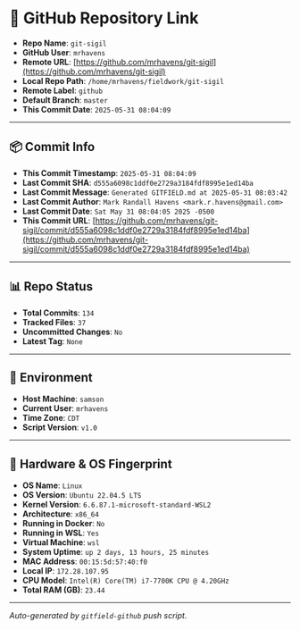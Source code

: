 # 🔗 GitHub Repository Link

- **Repo Name**: `git-sigil`
- **GitHub User**: `mrhavens`
- **Remote URL**: [https://github.com/mrhavens/git-sigil](https://github.com/mrhavens/git-sigil)
- **Local Repo Path**: `/home/mrhavens/fieldwork/git-sigil`
- **Remote Label**: `github`
- **Default Branch**: `master`
- **This Commit Date**: `2025-05-31 08:04:09`

---

## 📦 Commit Info

- **This Commit Timestamp**: `2025-05-31 08:04:09`
- **Last Commit SHA**: `d555a6098c1ddf0e2729a3184fdf8995e1ed14ba`
- **Last Commit Message**: `Generated GITFIELD.md at 2025-05-31 08:03:42`
- **Last Commit Author**: `Mark Randall Havens <mark.r.havens@gmail.com>`
- **Last Commit Date**: `Sat May 31 08:04:05 2025 -0500`
- **This Commit URL**: [https://github.com/mrhavens/git-sigil/commit/d555a6098c1ddf0e2729a3184fdf8995e1ed14ba](https://github.com/mrhavens/git-sigil/commit/d555a6098c1ddf0e2729a3184fdf8995e1ed14ba)

---

## 📊 Repo Status

- **Total Commits**: `134`
- **Tracked Files**: `37`
- **Uncommitted Changes**: `No`
- **Latest Tag**: `None`

---

## 🧭 Environment

- **Host Machine**: `samson`
- **Current User**: `mrhavens`
- **Time Zone**: `CDT`
- **Script Version**: `v1.0`

---

## 🧬 Hardware & OS Fingerprint

- **OS Name**: `Linux`
- **OS Version**: `Ubuntu 22.04.5 LTS`
- **Kernel Version**: `6.6.87.1-microsoft-standard-WSL2`
- **Architecture**: `x86_64`
- **Running in Docker**: `No`
- **Running in WSL**: `Yes`
- **Virtual Machine**: `wsl`
- **System Uptime**: `up 2 days, 13 hours, 25 minutes`
- **MAC Address**: `00:15:5d:57:40:f0`
- **Local IP**: `172.28.107.95`
- **CPU Model**: `Intel(R) Core(TM) i7-7700K CPU @ 4.20GHz`
- **Total RAM (GB)**: `23.44`

---

_Auto-generated by `gitfield-github` push script._
